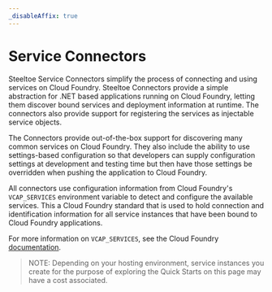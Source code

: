 ```yaml
---
_disableAffix: true
---
```


# Service Connectors

Steeltoe Service Connectors simplify the process of connecting and using services on Cloud Foundry. Steeltoe Connectors provide a simple abstraction for .NET based applications running on Cloud Foundry, letting them discover bound services and deployment information at runtime. The connectors also provide support for registering the services as injectable service objects.

The Connectors provide out-of-the-box support for discovering many common services on Cloud Foundry. They also include the ability to use settings-based configuration so that developers can supply configuration settings at development and testing time but then have those settings be overridden when pushing the application to Cloud Foundry.

All connectors use configuration information from Cloud Foundry's `VCAP_SERVICES` environment variable to detect and configure the available services. This a Cloud Foundry standard that is used to hold connection and identification information for all service instances that have been bound to Cloud Foundry applications.

For more information on `VCAP_SERVICES`, see the Cloud Foundry [documentation](https://docs.cloudfoundry.org/).

>NOTE: Depending on your hosting environment, service instances you create for the purpose of exploring the Quick Starts on this page may have a cost associated.
